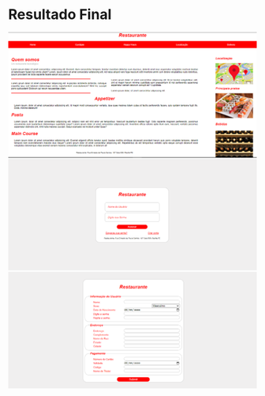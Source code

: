 <h1>Resultado Final</h1>
<img src="https://github.com/Mariianah-Santos/FAP-Project-FrontEnd/blob/main/ex05/img/landinghome.png"/>
<img src="https://github.com/Mariianah-Santos/FAP-Project-FrontEnd/blob/main/ex05/img/login.png"/>
<img src="https://github.com/Mariianah-Santos/FAP-Project-FrontEnd/blob/main/ex05/img/cadastro.png"/>